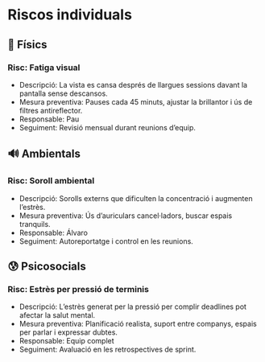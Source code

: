 # Riscos individuals

## 👀 Físics
### Risc: Fatiga visual
- Descripció: La vista es cansa després de llargues sessions davant la pantalla sense descansos.
- Mesura preventiva: Pauses cada 45 minuts, ajustar la brillantor i ús de filtres antireflector.
- Responsable: Pau
- Seguiment: Revisió mensual durant reunions d’equip.

## 🔊 Ambientals
### Risc: Soroll ambiental
- Descripció: Sorolls externs que dificulten la concentració i augmenten l’estrès.
- Mesura preventiva: Ús d’auriculars cancel·ladors, buscar espais tranquils.
- Responsable: Álvaro
- Seguiment: Autoreportatge i control en les reunions.

## 😰 Psicosocials
### Risc: Estrès per pressió de terminis
- Descripció: L’estrès generat per la pressió per complir deadlines pot afectar la salut mental.
- Mesura preventiva: Planificació realista, suport entre companys, espais per parlar i expressar dubtes.
- Responsable: Equip complet
- Seguiment: Avaluació en les retrospectives de sprint.
